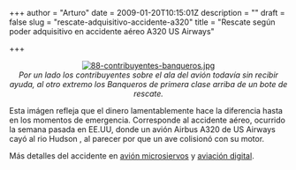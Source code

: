 +++
author = "Arturo"
date = 2009-01-20T10:15:01Z
description = ""
draft = false
slug = "rescate-adquisitivo-accidente-a320"
title = "Rescate según poder adquisitivo en accidente aéreo A320 US Airways"

+++

 <p align="center"><a href="http://dealbreaker.com/2009/01/from-the-reader-mail-bag.php"><img src="http://geeksan.com/wp-content/uploads/import/88-contribuyentes-banqueros.jpg" alt="88-contribuyentes-banqueros.jpg" /></a><br /><cite>Por un lado los contribuyentes sobre el ala del avión todavía sin recibir ayuda, al otro extremo los Banqueros de primera clase arriba de un bote de rescate.</cite></p>

<p>Esta imágen refleja que el dinero lamentablemente hace la diferencia hasta en los momentos de emergencia. Corresponde al accidente aéreo, ocurrido la semana pasada en EE.UU, donde un avión Airbus A320 de US Airways cayó al rio Hudson , al parecer por que un ave colisionó con su motor.</p>

<p>Más detalles del accidente en <a href="http://geek.cl/wp-content/uploads/2009/01/airbus-320-rio-hudson-nueva-york.html">avión microsiervos</a> y <a href="http://geek.cl/wp-content/uploads/2009/01/noticia.asp?NotId=8974&amp;NotDesignId=4">aviación digital</a>.</p>